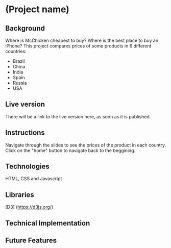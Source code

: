 # (Project name)

## Background
Where is McChicken cheapest to buy? 
Where is the best place to buy an iPhone? 
This project compares prices of some products in 6 different countries:
- Brazil
- China
- India
- Spain
- Russia
- USA

## Live version
There will be a link to the live version here, as soon as it is published.

## Instructions
Navigate through the slides to see the prices of the product in each country. Click on the "home" button to navigate back to the beggining.

## Technologies
HTML, CSS and Javascript

## Libraries
[D3] (https://d3js.org/)

## Technical Implementation

## Future Features